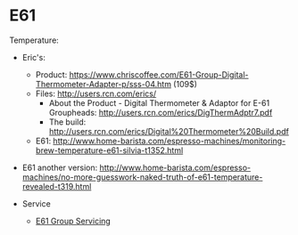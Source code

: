 # E61

Temperature:
 * Eric's:
   * Product: https://www.chriscoffee.com/E61-Group-Digital-Thermometer-Adapter-p/sss-04.htm (109$)
   * Files: http://users.rcn.com/erics/
     * About the Product - Digital Thermometer & Adaptor for E-61 Groupheads: http://users.rcn.com/erics/DigThermAdptr7.pdf
     * The build: http://users.rcn.com/erics/Digital%20Thermometer%20Build.pdf
   * E61: http://www.home-barista.com/espresso-machines/monitoring-brew-temperature-e61-silvia-t1352.html
 * E61 another version: http://www.home-barista.com/espresso-machines/no-more-guesswork-naked-truth-of-e61-temperature-revealed-t319.html
 
 * Service
   * [E61 Group Servicing](http://coffeetimex.wikidot.com/e61-group-servicing)
